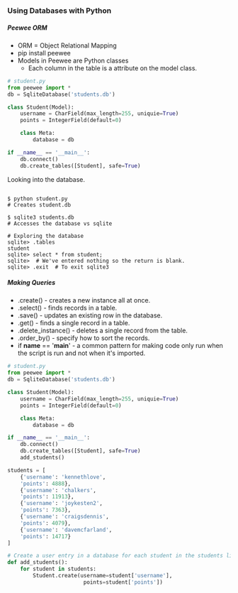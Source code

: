 ### Using Databases with Python

##### Peewee ORM

+ ORM = Object Relational Mapping
+ pip install peewee
+ Models in Peewee are Python classes
    + Each column in the table is a attribute on the model class.

```python
# student.py
from peewee import *
db = SqliteDatabase('students.db')

class Student(Model):
    username = CharField(max_length=255, uniquie=True)
    points = IntegerField(default=0)

    class Meta:
        database = db

if __name__ == '__main__':
    db.connect()
    db.create_tables([Student], safe=True)

```

Looking into the database.

```

$ python student.py
# Creates student.db

$ sqlite3 students.db
# Accesses the database vs sqlite

# Exploring the database
sqlite> .tables
student
sqlite> select * from student;
sqlite>  # We've entered nothing so the return is blank.
sqlite> .exit  # To exit sqlite3
```

##### Making Queries

+ .create() - creates a new instance all at once.
+ .select() - finds records in a table.
+ .save() - updates an existing row in the database.
+ .get() - finds a single record in a table.
+ .delete_instance() - deletes a single record from the table.
+ .order_by() - specify how to sort the records.
+ if __name__ == '__main__' - a common pattern for making code only run when the script is run and not when it's imported.

```python
# student.py
from peewee import *
db = SqliteDatabase('students.db')

class Student(Model):
    username = CharField(max_length=255, uniquie=True)
    points = IntegerField(default=0)

    class Meta:
        database = db

if __name__ == '__main__':
    db.connect()
    db.create_tables([Student], safe=True)
    add_students()

students = [
    {'username': 'kennethlove',
    'points': 4888},
    {'username': 'chalkers',
    'points': 11913},
    {'username': 'joykesten2',
    'points': 7363},
    {'username': 'craigsdennis',
    'points': 4079},
    {'username': 'davemcfarland',
    'points': 14717}
]

# Create a user entry in a database for each student in the students list.
def add_students():
    for student in students:
        Student.create(username=student['username'],
                        points=student['points'])

```